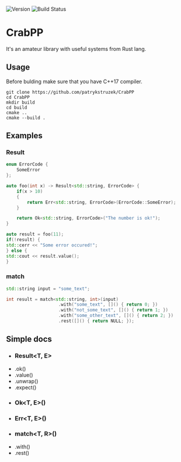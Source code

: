 ![Version](https://img.shields.io/badge/version-eternal_early_access-blue.svg)
![Build Status](https://img.shields.io/badge/build-passing-green.svg)

# CrabPP
It's an amateur library with useful systems from Rust lang.

## Usage

Before bulding make sure that you have C++17 compiler.
```
git clone https://github.com/patrykstruzek/CrabPP
cd CrabPP
mkdir build
cd build
cmake ..
cmake --build .
```

## Examples

### Result
```cpp
enum ErrorCode {
    SomeError
};

auto foo(int x) -> Result<std::string, ErrorCode> {
    if(x > 10)
    {
        return Err<std::string, ErrorCode>(ErrorCode::SomeError);
    }

    return Ok<std::string, ErrorCode>("The number is ok!");
}

auto result = foo(11);
if(!result) {
std::cerr << "Some error occured!";
} else {
std::cout << result.value();
}
```

### match
```cpp
std::string input = "some_text";

int result = match<std::string, int>(input)
                    .with("some_text", []() { return 0; })
                    .with("not_some_text", []() { return 1; })
                    .with("some_other_text", []() { return 2; })
                    .rest([]() { return NULL; });
```

## Simple docs
- ### Result<T, E>
- .ok()
- .value()
- .unwrap()
- .expect()
- ### Ok<T, E>()
- ### Err<T, E>()
- ### match<T, R>()
- .with()
- .rest()
